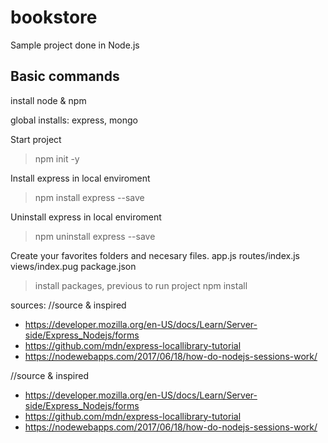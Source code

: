 # bookstore
Sample project done in Node.js


## Basic commands
install node & npm

global installs: express, mongo

Start project
> npm init -y

Install express in local enviroment
> npm install express --save

Uninstall express in local enviroment
> npm uninstall express --save

Create your favorites folders and necesary files.
	app.js
	routes/index.js
	views/index.pug
	package.json
	


> install packages, previous to run project
npm install

sources:
//source & inspired
- https://developer.mozilla.org/en-US/docs/Learn/Server-side/Express_Nodejs/forms
- https://github.com/mdn/express-locallibrary-tutorial
- https://nodewebapps.com/2017/06/18/how-do-nodejs-sessions-work/




//source & inspired
- https://developer.mozilla.org/en-US/docs/Learn/Server-side/Express_Nodejs/forms
- https://github.com/mdn/express-locallibrary-tutorial
- https://nodewebapps.com/2017/06/18/how-do-nodejs-sessions-work/


